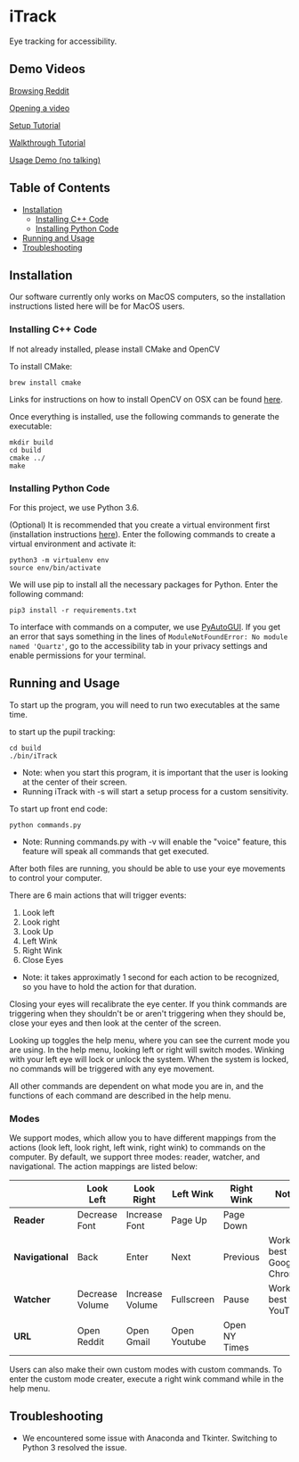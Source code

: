# iTrack

Eye tracking for accessibility.

## Demo Videos

[Browsing Reddit](https://drive.google.com/file/d/1jGc8VChGGwNRNNVF9BCtkZVZOSYnJPvi/view?usp=sharing)

[Opening a video](https://drive.google.com/file/d/13hMo0tsL6tk6rKjOoj6xIxViYIFEgveX/view?usp=sharing)

[Setup Tutorial](https://drive.google.com/open?id=1EwiEe1INtsU5r0KwHCujp7-T_bhfWiim)

[Walkthrough Tutorial](https://drive.google.com/open?id=1CjY-SZ2-PhIgjgNnKxEUALwUfRLTiOza)

[Usage Demo (no talking)](https://drive.google.com/open?id=1sY4h3UH0sLCuZa52cP-AxpiEmb73R2iX)

## Table of Contents  
   * [Installation](#installation)
      * [Installing C++ Code](#installing-c-code)
      * [Installing Python Code](#installing-python-code)
   * [Running and Usage](#running-and-usage)
   * [Troubleshooting](#troubleshooting)

## Installation

Our software currently only works on MacOS computers, so the installation instructions listed here will be for MacOS users.

### Installing C++ Code

If not already installed, please install CMake and OpenCV

To install CMake:
```
brew install cmake
```

Links for instructions on how to install OpenCV on OSX can be found [here](http://charliegerard.github.io/blog/Installing-OpenCV/).

Once everything is installed, use the following commands to generate the executable:
```
mkdir build
cd build
cmake ../
make
```

### Installing Python Code

For this project, we use Python 3.6.

(Optional) It is recommended that you create a virtual environment first (installation instructions [here](https://packaging.python.org/guides/installing-using-pip-and-virtualenv/)). Enter the following commands to create a virtual environment and activate it:
```
python3 -m virtualenv env
source env/bin/activate
```

We will use pip to install all the necessary packages for Python. Enter the following command:
```
pip3 install -r requirements.txt
```

To interface with commands on a computer, we use [PyAutoGUI](https://github.com/asweigart/pyautogui). If you get an error that says something in the lines of ```ModuleNotFoundError: No module named 'Quartz'```, go to the accessibility tab in your privacy settings and enable permissions for your terminal.

<!--- For Windows and Linux users, you can follow the installation instructions [here](https://pyautogui.readthedocs.io/en/latest/install.html). --->

## Running and Usage

To start up the program, you will need to run two executables at the same time.

to start up the pupil tracking:
```
cd build
./bin/iTrack
```
* Note: when you start this program, it is important that the user is looking at the center of their screen.
* Running iTrack with -s will start a setup process for a custom sensitivity.

To start up front end code:
```
python commands.py
```
* Note: Running commands.py with -v will enable the "voice" feature, this feature will speak all commands that get executed. 

After both files are running, you should be able to use your eye movements to control your computer.

There are 6 main actions that will trigger events:
1. Look left
2. Look right
3. Look Up
4. Left Wink
5. Right Wink
6. Close Eyes
* Note: it takes approximatly 1 second for each action to be recognized, so you have to hold the action for that duration.

Closing your eyes will recalibrate the eye center. If you think commands are triggering when they shouldn't be or aren't triggering when they should be, close your eyes and then look at the center of the screen.

Looking up toggles the help menu, where you can see the current mode you are using. In the help menu, looking left or right will switch modes. Winking with your left eye will lock or unlock the system. When the system is locked, no commands will be triggered with any eye movement.

All other commands are dependent on what mode you are in, and the functions of each command are described in the help menu.

### Modes

We support modes, which allow you to have different mappings from the actions (look left, look right, left wink, right wink) to commands on the computer. By default, we support three modes: reader, watcher, and navigational. The action mappings are listed below:

| | Look Left | Look Right | Left Wink | Right Wink | Notes |
| - | - | - | - | - | - |
| **Reader** | Decrease Font | Increase Font | Page Up | Page Down | |
| **Navigational** | Back | Enter | Next | Previous | Works best with Google Chrome. |
| **Watcher** | Decrease Volume | Increase Volume | Fullscreen | Pause | Works best with YouTube. |
| **URL** | Open Reddit | Open Gmail | Open Youtube | Open NY Times | |

Users can also make their own custom modes with custom commands. To enter the custom mode creater, execute a right wink command while in the help menu.

## Troubleshooting

- We encountered some issue with Anaconda and Tkinter. Switching to Python 3 resolved the issue.
